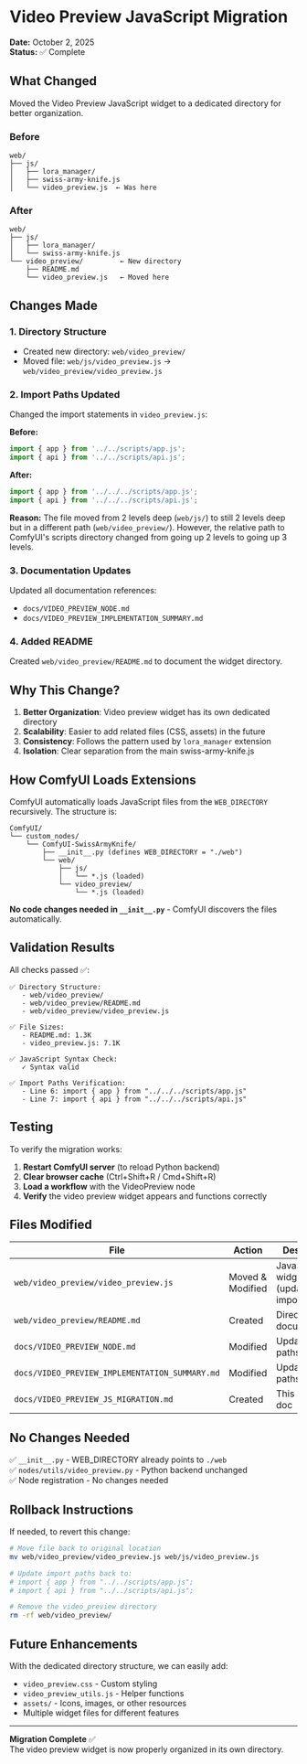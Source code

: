 # Video Preview JavaScript Migration

**Date:** October 2, 2025  
**Status:** ✅ Complete

## What Changed

Moved the Video Preview JavaScript widget to a dedicated directory for better organization.

### Before

```
web/
├── js/
│   ├── lora_manager/
│   ├── swiss-army-knife.js
│   └── video_preview.js  ← Was here
```

### After

```
web/
├── js/
│   ├── lora_manager/
│   └── swiss-army-knife.js
└── video_preview/         ← New directory
    ├── README.md
    └── video_preview.js   ← Moved here
```

## Changes Made

### 1. Directory Structure

- Created new directory: `web/video_preview/`
- Moved file: `web/js/video_preview.js` → `web/video_preview/video_preview.js`

### 2. Import Paths Updated

Changed the import statements in `video_preview.js`:

**Before:**

```javascript
import { app } from '../../scripts/app.js';
import { api } from '../../scripts/api.js';
```

**After:**

```javascript
import { app } from '../../../scripts/app.js';
import { api } from '../../../scripts/api.js';
```

**Reason:** The file moved from 2 levels deep (`web/js/`) to still 2 levels deep but in a different path (`web/video_preview/`). However, the relative path to ComfyUI's scripts directory changed from going up 2 levels to going up 3 levels.

### 3. Documentation Updates

Updated all documentation references:

- `docs/VIDEO_PREVIEW_NODE.md`
- `docs/VIDEO_PREVIEW_IMPLEMENTATION_SUMMARY.md`

### 4. Added README

Created `web/video_preview/README.md` to document the widget directory.

## Why This Change?

1. **Better Organization**: Video preview widget has its own dedicated directory
2. **Scalability**: Easier to add related files (CSS, assets) in the future
3. **Consistency**: Follows the pattern used by `lora_manager` extension
4. **Isolation**: Clear separation from the main swiss-army-knife.js

## How ComfyUI Loads Extensions

ComfyUI automatically loads JavaScript files from the `WEB_DIRECTORY` recursively. The structure is:

```
ComfyUI/
└── custom_nodes/
    └── ComfyUI-SwissArmyKnife/
        ├── __init__.py (defines WEB_DIRECTORY = "./web")
        └── web/
            ├── js/
            │   └── *.js (loaded)
            └── video_preview/
                └── *.js (loaded)
```

**No code changes needed in `__init__.py`** - ComfyUI discovers the files automatically.

## Validation Results

All checks passed ✅:

```
✅ Directory Structure:
   - web/video_preview/
   - web/video_preview/README.md
   - web/video_preview/video_preview.js

✅ File Sizes:
   - README.md: 1.3K
   - video_preview.js: 7.1K

✅ JavaScript Syntax Check:
   ✓ Syntax valid

✅ Import Paths Verification:
   - Line 6: import { app } from "../../../scripts/app.js"
   - Line 7: import { api } from "../../../scripts/api.js"
```

## Testing

To verify the migration works:

1. **Restart ComfyUI server** (to reload Python backend)
2. **Clear browser cache** (Ctrl+Shift+R / Cmd+Shift+R)
3. **Load a workflow** with the VideoPreview node
4. **Verify** the video preview widget appears and functions correctly

## Files Modified

| File                                           | Action           | Description                              |
| ---------------------------------------------- | ---------------- | ---------------------------------------- |
| `web/video_preview/video_preview.js`           | Moved & Modified | JavaScript widget (updated import paths) |
| `web/video_preview/README.md`                  | Created          | Directory documentation                  |
| `docs/VIDEO_PREVIEW_NODE.md`                   | Modified         | Updated file paths                       |
| `docs/VIDEO_PREVIEW_IMPLEMENTATION_SUMMARY.md` | Modified         | Updated file paths                       |
| `docs/VIDEO_PREVIEW_JS_MIGRATION.md`           | Created          | This migration doc                       |

## No Changes Needed

✅ `__init__.py` - WEB_DIRECTORY already points to `./web`  
✅ `nodes/utils/video_preview.py` - Python backend unchanged  
✅ Node registration - No changes needed

## Rollback Instructions

If needed, to revert this change:

```bash
# Move file back to original location
mv web/video_preview/video_preview.js web/js/video_preview.js

# Update import paths back to:
# import { app } from "../../scripts/app.js";
# import { api } from "../../scripts/api.js";

# Remove the video_preview directory
rm -rf web/video_preview/
```

## Future Enhancements

With the dedicated directory structure, we can easily add:

- `video_preview.css` - Custom styling
- `video_preview_utils.js` - Helper functions
- `assets/` - Icons, images, or other resources
- Multiple widget files for different features

---

**Migration Complete** ✅  
The video preview widget is now properly organized in its own directory.
